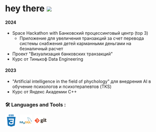 
<h1>
  hey there
  <img src="https://media.giphy.com/media/hvRJCLFzcasrR4ia7z/giphy.gif" width="30px"/>
</h1>

  
#### 2024
- Space Hackathon with Банковский процессинговый центр (top 3)
     - Приложение для увеличения транзакций за счет перевода системы снабжения детей карманными деньгами на безналичный расчет
- Проект "Визуализация банковских транзакций" 
- Курс от Тинькоф Data Engineering
#### 2023
- "Artificial intelligence in the field of phychology" для внедрения AI в обучение психологов и психотерапевтов (TKS)
- Курс от Яндекс Академии С++



### :hammer_and_wrench: Languages and Tools :

<div>
  <img src="https://github.com/devicons/devicon/blob/master/icons/css3/css3-plain-wordmark.svg"  title="CSS3" alt="CSS" width="40" height="40"/>&nbsp;
  <img src="https://github.com/devicons/devicon/blob/master/icons/mysql/mysql-original-wordmark.svg" title="MySQL"  alt="MySQL" width="40" height="40"/>&nbsp;
  <img src="https://github.com/devicons/devicon/blob/master/icons/git/git-original-wordmark.svg" title="Git" **alt="Git" width="40" height="40"/>
</div>

